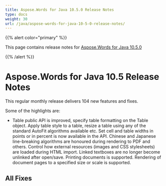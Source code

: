 ```yaml
---
title: Aspose.Words for Java 10.5.0 Release Notes
type: docs
weight: 30
url: /java/aspose-words-for-java-10-5-0-release-notes/
---
```


{{% alert color="primary" %}} 

This page contains release notes for [Aspose.Words for Java 10.5.0](http://www.aspose.com/downloads/words/java/new-releases/aspose.words-for-java-10.5.0/)

{{% /alert %}} 
# **Aspose.Words for Java 10.5 Release Notes**
This regular monthly release delivers 104 new features and fixes. 

Some of the highlights are: 

- Table public API is improved, specify table formatting on the Table object.
  Apply table style to a table, resize a table using any of the standard AutoFit algorithms available etc. 
  Set cell and table widths in points or in percent is now available in the API. 
  Chinese and Japanese line-breaking algorithms are honoured during rendering to PDF and others. 
  Control how external resources (images and CSS stylesheets) are loaded during HTML import. 
  Linked textboxes are no longer become unlinked after open/save.
  Printing documents is supported.
  Rendering of document pages to a specified size or scale is supported. 
## **All Fixes**
